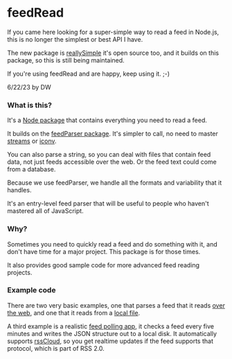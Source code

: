 # feedRead

If you came here looking for a super-simple way to read a feed in Node.js, this is no longer the simplest or best API I have. 

The new package is <a href="https://github.com/scripting/reallysimple">reallySimple</a> it's open source too, and it builds on this package, so this is still being maintained. 

If you're using feedRead and are happy, keep using it. ;-)

6/22/23 by DW

### What is this?

It's a <a href="https://www.npmjs.com/package/davefeedread">Node package</a> that contains everything you need to read a feed. 

It builds on the <a href="https://github.com/danmactough/node-feedparser">feedParser package</a>. It's simpler to call, no need to master <a href="https://nodejs.org/api/stream.html#stream_stream">streams</a> or <a href="https://www.npmjs.com/package/iconv">iconv</a>. 

You can also parse a string, so you can deal with files that contain feed data, not just feeds accessible over the web. Or the feed text could come from a database. 

Because we use feedParser, we handle all the formats and variability that it handles. 

It's an entry-level feed parser that will be useful to people who haven't mastered all of JavaScript. 

### Why?

Sometimes you need to quickly read a feed and do something with it, and don't have time for a major project. This package is for those times. 

It also provides good sample code for more advanced feed reading projects. 

### Example code

There are two very basic examples, one that parses a feed that it reads <a href="https://github.com/scripting/feedRead/blob/master/examples/readurl/read.js">over the web</a>, and one that it reads from a <a href="https://github.com/scripting/feedRead/blob/master/examples/readfile/read.js">local file</a>.

A third example is a realistic <a href="https://github.com/scripting/feedRead/blob/master/examples/cloud/read.js">feed polling app</a>, it checks a feed every five minutes and writes the JSON structure out to a local disk. It automatically supports <a href="https://en.blog.wordpress.com/2009/09/07/rss-in-the-clouds/">rssCloud</a>, so you get realtime updates if the feed supports that protocol, which is part of RSS 2.0. 

